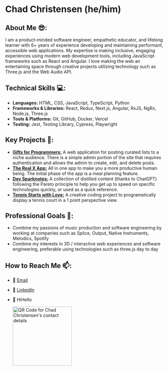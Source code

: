# Chad Christensen (he/him)

## About Me :sunglasses::
I am a product-minded software engineer, empathetic educator, and lifelong learner with 6+ years of experience developing and maintaining performant, accessible web applications. My expertise is making inclusive, engaging experiences using modern web development tools, including JavaScript frameworks such as React and Angular. I love making the web an entertaining space through creative projects utilizing technology such as Three.js and the Web Audio API.

## Technical Skills :computer::
* **Languages:** HTML, CSS, JavaScript, TypeScript, Python
* **Frameworks & Libraries:** React, Redux, Next.js, Angular, RxJS, NgRx, Node.js, Three.js
* **Tools & Platforms:** Git, GitHub, Docker, Vercel
* **Testing:** Jest, Testing Library, Cypress, Playwright

## Key Projects :notebook::
* **[Gifts for Programmers:](https://github.com/chadchristensen/giftsforprogrammers)** A web application for posting curated lists to a niche audience. There is a simple admin portion of the site that requires authentication and allows the admin to create, edit, and delete posts.
* **[The Real X App:](https://github.com/chadchristensen/the-real-x)** All in one app to make you a more productive human being.  The initial phase of the app is a meal planning feature.
* **[Dev Sparknotes:](https://github.com/chadchristensen/dev-sparknotes)** A collection of distilled content (thanks to ChatGPT) following the Pareto principle to help you get up to speed on specific technologies quickly, or used as a quick reference.
* **[Tennis Starts with Love:](https://github.com/chadchristensen/tennis-canvas)** A creative coding project to programatically display a tennis court in a 1 point perspective view.

<!-- ## What makes me unique :snowflake:: -->

## Professional Goals :rocket::
* Combine my passions of music production and software engineering by working at companies such as Splice, Output, Native Instruments, Melodics, Spotify
* Combine my interests in 3D / interactive web experiences and software engineering, preferable using technologies such as three.js day to day

## How to Reach Me 📫:
* :email: [Email](mailto:chadchristensen2@gmail.com)
* :link: [LinkedIn]([chadlikendin](https://www.linkedin.com/in/chadthecoder/))
* :wave: HiHello

  <img src="https://github.com/chadchristensen/chadchristensen/assets/9570077/fe73b955-538d-474a-812d-7c076ee2f38a" alt="QR Code for Chad Christensen's contact details" width="188" height="188"/>